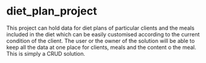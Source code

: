# diet_plan_project
This project can hold data for diet plans of particular clients and the meals included in the diet which can be easily customised according to the current condition of the client. The user or the owner of the solution will be able to keep all the data at one place for clients, meals and the content o the meal. This is simply a CRUD solution. 
